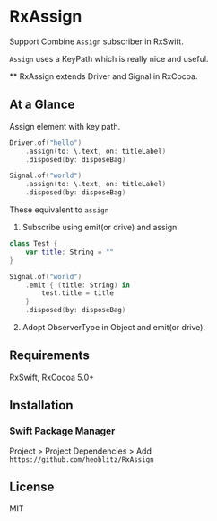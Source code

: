 # RxAssign

Support Combine `Assign` subscriber in RxSwift.

`Assign` uses a KeyPath which is really nice and useful.

** RxAssign extends Driver and Signal in RxCocoa.

## At a Glance

Assign element with key path.
```swift
Driver.of("hello")
    .assign(to: \.text, on: titleLabel)
    .disposed(by: disposeBag)
```

```swift
Signal.of("world")
    .assign(to: \.text, on: titleLabel)
    .disposed(by: disposeBag)
```

These equivalent to `assign`
1. Subscribe using emit(or drive) and assign.
```swift
class Test {
    var title: String = ""
}

Signal.of("world")
    .emit { (title: String) in
        test.title = title
    }
    .disposed(by: disposeBag)
```

2. Adopt ObserverType in Object and emit(or drive).


## Requirements
RxSwift, RxCocoa 5.0+ 

## Installation <a id="Installation"></a>

### Swift Package Manager
Project > Project Dependencies > Add &nbsp; `https://github.com/heoblitz/RxAssign`  


## License
MIT
